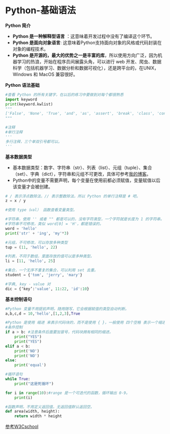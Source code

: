 # Python-基础语法

**Python 简介**

- **Python 是一种解释型语言** ：这意味着开发过程中没有了编译这个环节。
- **Python 是面向对象语言**: 这意味着Python支持面向对象的风格或代码封装在对象的编程技术。
- **Python 是开源的，最大的优势之一是丰富的库**，所以使用方向广泛，因为机器学习的热浪，开始在程序员间展露头角，可以进行 web 开发、爬虫、数据科学（包括机器学习、数据分析和数据可视化），还是跨平台的，在UNIX，Windows 和 MacOS 兼容很好。

**Python 语法基础**

```python
#查看 Python 的所有关键字，在以后的练习中要做到对每个都很熟悉
import keyword
print(keyword.kwlist)
"""
['False', 'None', 'True', 'and', 'as', 'assert', 'break', 'class', 'continue', 'def', 'del', 'elif', 'else', 'except', 'finally', 'for', 'from', 'global', 'if', 'import', 'in', 'is', 'lambda', 'nonlocal', 'not', 'or', 'pass', 'raise', 'return', 'try', 'while', 'with', 'yield']
"""

#注释
#单行注释
'''
多行注释，三个单双引号都可以。
'''
```

**基本数据类型**

* 基本数据类型：数字、字符串（str）、列表（list）、元组（tuple）、集合（set）、字典（dict），字符串和元组不可更改，具体可参考[我的博客](https://blog.csdn.net/qq_29611345/article/details/99693298)。
* Python中的变量不需要声明，每个变量在使用前都必须赋值，变量赋值以后该变量才会被创建。

```python
# / 表示浮点数除法，// 表示整数除法，所以 Python 的单行注释是 # 吧。
z = x / y 

#使用 type（val） 函数查看变量类型。

#字符串，使用 '' 或者 "" 都是可以的，没有字符类型，一个字符就是长度为 1 的字符串。
#字符串不可修改，类似 word[0] = 'H'，都是错误的。
word = 'hello'
print('str' + 'ing', 'my'*3)

#元组，不可修改，可以存放多种类型
tup = (11, 'hello', 22)

#列表，不同于数组，里面存放的值可以是多种类型。
li = [11, 'hello', 25]

#集合，一个无序不重复的集合，可以利用 set 去重。
student = {'tom', 'jerry', 'mary'}

#字典, key - value 对
dic = {‘key’:'value', 11:22, 'id':10}

```



**基本控制语句**

```python
#Python 变量不用提前声明，随用随写，它会根据赋值的类型自动判断。
a,b,c,d = 10,'hello',[1,2,3],True

#Python 是使用 缩进 来表示代码块的，而不是使用 { }，一般使用 四个空格 表示一个缩进，末尾不要加 分号。
#条件控制
if a > b: #注意条件后面要加冒号，代码块拥有相同的缩进。
    print("YES")
    print("YES")
elif a < b:
    print('NO')
    print('NO')
else:
    print('equal')

#循环语句
while True:
    print("这是死循环")

for i in range(10):#range 是一个可迭代的函数，循环输出 0-9。
    print(i)

#函数声明，不用定义返回值，无返回值默认返回空。
def area(width, height):
    return width * height
```



[参考W3Cschool](https://www.w3cschool.cn/python/python-intro.html)